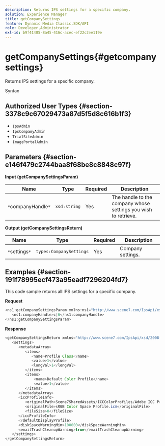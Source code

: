 ```yaml
---
description: Returns IPS settings for a specific company.
solution: Experience Manager
title: getCompanySettings
feature: Dynamic Media Classic,SDK/API
role: Developer,Administrator
exl-id: b9f41405-8a45-416c-acec-ef22c2ee119e
---
```

# getCompanySettings{#getcompanysettings}

Returns IPS settings for a specific company.

 Syntax 

## Authorized User Types {#section-3378c9c67029473a87d5f5d8c616b1f3}

* `IpsAdmin` 
* `IpsCompanyAdmin` 
* `TrialSiteAdmin` 
* `ImagePortalAdmin`

## Parameters {#section-e146f479c2744baa8f68be8c8848c97f}

**Input (getCompanySettingsParam)** 

|  Name  | Type  | Required  | Description  |
|---|---|---|---|
|  `*`companyHandle`*`  | `xsd:string`  | Yes  | The handle to the company whose settings you wish to retrieve.  |

**Output (getCompanySettingsReturn)** 

|  Name  | Type  | Required  | Description  |
|---|---|---|---|
|  `*`settings`*`  | `types:CompanySettings`  | Yes  | Company settings.  |

## Examples {#section-191f78995ecf473a95eadf7296204fd7}

This code sample returns all IPS settings for a specific company.

**Request** 

```java
<ns1:getCompanySettingsParam xmlns:ns1="http://www.scene7.com/IpsApi/xsd/2008-01-15">
   <ns1:companyHandle>c|6</ns1:companyHandle>
</ns1:getCompanySettingsParam>
```

**Response** 

```java
<getCompanySettingsReturn xmlns="http://www.scene7.com/IpsApi/xsd/2008-01-15">
   <settings>
      <metadataArray>
         <items>
            <name>Profile Class</name>
            <value>1</value>
            <longVal>1</longVal>
         </items>
         <items>
             <name>Default Color Profile</name>
             <value>1</value>
         </items>
      </metadataArray>
      <iccProfileInfo>
         <originalPath>Scene7SharedAssets/ICCColorProfiles/Adobe ICC Profiles/RGB Profiles/</originalPath>
         <originalFile>sRGB Color Space Profile.icm</originalFile>
         <fileSize>0</fileSize>
      </iccProfileInfo>
      </defaultDisplayProfile>
      <diskSpaceWarningMin>100000</diskSpaceWarningMin>
      <emailTrashCleanupWarning>true</emailTrashCleanupWarning>
   </settings>
</getCompanySettingsReturn>
```
